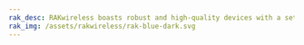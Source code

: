 ```yaml
---
rak_desc: RAKwireless boasts robust and high-quality devices with a set of comprehensive documents meticulously designed and curated by the company's experts. These documents provide fundamentals and specifications of RAK devices. Hence, the RAK® Documentation Center is committed to providing indispensable documents to assist and guide all of you in implementing IoT technology solutions to your everyday needs.
rak_img: /assets/rakwireless/rak-blue-dark.svg
---
```



<rk-redirect to="/Introduction/" />